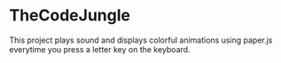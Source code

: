 # TheCodeJungle
This project plays sound and displays colorful animations using paper.js everytime you press a letter key on the keyboard. 
